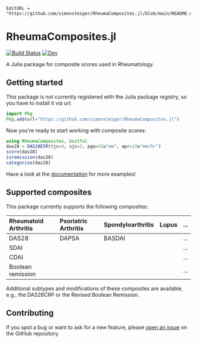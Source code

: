 ```@meta
EditURL = "https://github.com/simonsteiger/RheumaComposites.jl/blob/main/README.md"
```

# RheumaComposites.jl

[![Build Status](https://github.com/simonsteiger/RheumaComposites.jl/actions/workflows/CI.yml/badge.svg?branch=main)](https://github.com/simonsteiger/RheumaComposites.jl/actions/workflows/CI.yml?query=branch%3Amain)
[![Dev](https://img.shields.io/badge/docs-dev-blue.svg)](https://simonsteiger.github.io/RheumaComposites.jl/dev/)

A Julia package for composite scores used in Rheumatology.

## Getting started

This package is not currently registered with the Julia package registry, so you have to install it via url:

```julia
import Pkg
Pkg.add(url="https://github.com/simonsteiger/RheumaComposites.jl")
```

Now you're ready to start working with composite scores:

```julia
using RheumaComposites, Unitful
das28 = DAS28ESR(tjc=4, sjc=3, pga=41u"mm", apr=19u"mm/hr")
score(das28)
isremission(das28)
categorise(das28)
```

Have a look at the [documentation](https://simonsteiger.github.io/RheumaComposites.jl/dev/) for more examples!

## Supported composites

This package currently supports the following composites:

| Rheumatoid Arthritis | Psoriatric Arthritis | Spondyloarthritis | Lupus | ... |
|:---------------------|:---------------------|:------------------|:------|:----|
| DAS28                | DAPSA                | BASDAI            |       | ... |
| SDAI                 |                      |                   |       | ... |
| CDAI                 |                      |                   |       | ... |
| Boolean remission    |                      |                   |       | ... |

Additional subtypes and modifications of these composites are available, e.g., the DAS28CRP or the Revised Boolean Remission.

## Contributing

If you spot a bug or want to ask for a new feature, please [open an issue](https://github.com/simonsteiger/RheumaComposites.jl/issues) on the GitHub repository.
